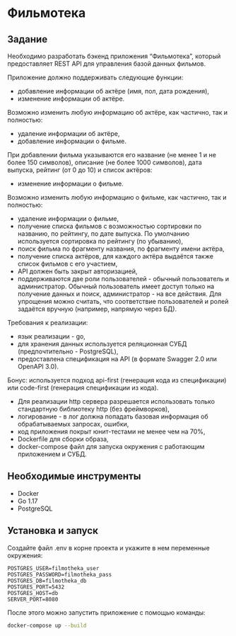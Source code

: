 # Фильмотека

## Задание
<p><p>Необходимо разработать бэкенд приложения “Фильмотека”, который предоставляет REST API для управления базой данных фильмов.</p>

<p>Приложение должно поддерживать следующие функции:</p>

<ul>
	<li>добавление информации об актёре (имя, пол, дата рождения),</li>
	<li>изменение информации об актёре.</li>
</ul>

<p>Возможно изменить любую информацию об актёре, как частично, так и полностью:</p>

<ul>
	<li>удаление информации об актёре,</li>
	<li>добавление информации о фильме.</li>
</ul>

<p>При добавлении фильма указываются его название (не менее 1 и не более 150 символов), описание (не более 1000 символов), дата выпуска, рейтинг (от 0 до 10) и список актёров:</p>

<ul>
	<li>изменение информации о фильме.</li>
</ul>

<p>Возможно изменить любую информацию о фильме, как частично, так и полностью:</p>

<ul>
	<li>удаление информации о фильме,</li>
	<li>получение списка фильмов с возможностью сортировки по названию, по рейтингу, по дате выпуска. По умолчанию используется сортировка по рейтингу (по убыванию),</li>
	<li>поиск фильма по фрагменту названия, по фрагменту имени актёра,</li>
	<li>получение списка актёров, для каждого актёра выдаётся также список фильмов с его участием,</li>
	<li>API должен быть закрыт авторизацией,</li>
	<li>поддерживаются две роли пользователей - обычный пользователь и администратор. Обычный пользователь имеет доступ только на получение данных и поиск, администратор - на все действия. Для упрощения можно считать, что соответствие пользователей и ролей задаётся вручную (например, напрямую через БД).</li>
</ul>

<p>Требования к реализации:</p>

<ul>
	<li>язык реализации - go,</li>
	<li>для хранения данных используется реляционная СУБД (предпочтительно - PostgreSQL),</li>
	<li>предоставлена спецификация на API (в формате Swagger 2.0 или OpenAPI 3.0).</li>
</ul>

<p>Бонус: используется подход api-first (генерация кода из спецификации) или code-first (генерация спецификации из кода).</p>

<ul>
	<li>Для реализации http сервера разрешается использовать только стандартную библиотеку http (без фреймворков),</li>
	<li>логирование - в лог должна попадать базовая информация об обрабатываемых запросах, ошибки,</li>
	<li>код приложения покрыт юнит-тестами не менее чем на 70%,</li>
	<li>Dockerfile для сборки образа,</li>
	<li>docker-compose файл для запуска окружения с работающим приложением и СУБД.</li>
</ul></p>

## Необходимые инструменты

- Docker
- Go 1.17
- PostgreSQL

## Установка и запуск

Создайте файл .env в корне проекта и укажите в нем переменные окружения:
```
POSTGRES_USER=filmotheka_user
POSTGRES_PASSWORD=filmotheka_pass
POSTGRES_DB=filmotheka_db
POSTGRES_PORT=5432
POSTGRES_HOST=db
SERVER_PORT=8080
```
После этого можно запустить приложение с помощью команды:
```bash
docker-compose up --build
```